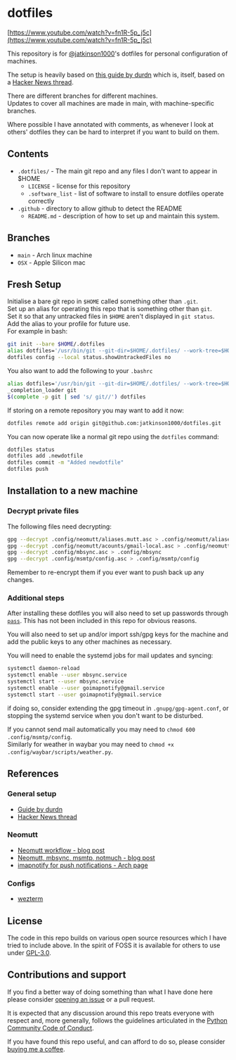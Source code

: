 # dotfiles

[https://www.youtube.com/watch?v=fn1R-5p_j5c](https://www.youtube.com/watch?v=fn1R-5p_j5c)

This repository is for [@jatkinson1000](https://github.com/jatkinson1000)'s dotfiles
for personal configuration of machines.

The setup is heavily based on [this guide by durdn](https://www.atlassian.com/git/tutorials/dotfiles)
which is, itself, based on a [Hacker News thread](https://news.ycombinator.com/item?id=11071754).

There are different branches for different machines.  
Updates to cover all machines are made in main, with machine-specific branches.

Where possible I have annotated with comments, as whenever I look at others' dotfiles
they can be hard to interpret if you want to build on them.

## Contents

* `.dotfiles/` - The main git repo and any files I don't want to appear in $HOME
  * `LICENSE` - license for this repository
  * `.software_list` - list of software to install to ensure dotfiles operate correctly
* `.github` - directory to allow github to detect the README
  * `README.md` - description of how to set up and maintain this system.

## Branches

* `main` - Arch linux machine
* `OSX` - Apple Silicon mac

## Fresh Setup

Initialise a bare git repo in `$HOME` called something other than `.git`.  
Set up an alias for operating this repo that is something other than `git`.  
Set it so that any untracked files in `$HOME` aren't displayed in `git status`.  
Add the alias to your profile for future use.  
For example in bash:
```bash
git init --bare $HOME/.dotfiles
alias dotfiles='/usr/bin/git --git-dir=$HOME/.dotfiles/ --work-tree=$HOME'
dotfiles config --local status.showUntrackedFiles no
```

You also want to add the following to your `.bashrc`
```bash
alias dotfiles='/usr/bin/git --git-dir=$HOME/.dotfiles/ --work-tree=$HOME'
_completion_loader git
$(complete -p git | sed 's/ git//') dotfiles
```

If storing on a remote repository you may want to add it now:
```bash
dotfiles remote add origin git@github.com:jatkinson1000/dotfiles.git
```

You can now operate like a normal git repo using the `dotfiles` command:
```bash
dotfiles status
dotfiles add .newdotfile
dotfiles commit -m "Added newdotfile"
dotfiles push
```

## Installation to a new machine

### Decrypt private files

The following files need decrypting:
```bash
gpg --decrypt .config/neomutt/aliases.mutt.asc > .config/neomutt/aliases.mutt
gpg --decrypt .config/neomutt/acounts/gmail-local.asc > .config/neomutt/accounts/gmail-local
gpg --decrypt .config/mbsync.asc > .config/mbsync
gpg --decrypt .config/msmtp/config.asc > .config/msmtp/config
```
Remember to re-encrypt them if you ever want to push back up any changes.

### Additional steps

After installing these dotfiles you will also need to set up passwords through
[`pass`](https://www.passwordstore.org/). This has not been included in this repo for
obvious reasons.

You will also need to set up and/or import ssh/gpg keys for the machine and add the
public keys to any other machines as necessary.

You will need to enable the systemd jobs for mail updates and syncing:
```bash
systemctl daemon-reload
systemctl enable --user mbsync.service
systemctl start --user mbsync.service
systemctl enable --user goimapnotify@gmail.service
systemctl start --user goimapnotify@gmail.service
```
if doing so, consider extending the gpg timeout in `.gnupg/gpg-agent.conf`,
or stopping the systemd service when you don't want to be disturbed.

If you cannot send mail automatically you may need to `chmod 600 .config/msmtp/config`.  
Similarly for weather in waybar you may need to `chmod +x .config/waybar/scripts/weather.py`.

## References

### General setup

* [Guide by durdn](https://www.atlassian.com/git/tutorials/dotfiles)
* [Hacker News thread](https://news.ycombinator.com/item?id=11071754)

### Neomutt

* [Neomutt workflow - blog post](https://gideonwolfe.com/posts/workflow/neomutt/intro/)
* [Neomutt, mbsync, msmtp, notmuch - blog post](https://blog.flaport.net/configuring-neomutt-for-email.html)
* [imapnotify for push notifications - Arch page](https://wiki.archlinux.org/title/Isync)

### Configs

* [wezterm](https://wezfurlong.org/wezterm/config/files.html)

## License

The code in this repo builds on various open source resources which I have tried to
include above.
In the spirit of FOSS it is available for others to use under [GPL-3.0](/.dotfiles/LICENSE).

## Contributions and support

If you find a better way of doing something than what I have done here please consider
[opening an issue](https://github.com/jatkinson1000/dotfiles/issues) or a pull request.

It is expected that any discussion around this repo treats everyone with respect and,
more generally, follows the guidelines articulated in the
[Python Community Code of Conduct](https://www.python.org/psf/codeofconduct/).

If you have found this repo useful, and can afford to do so, please consider
[buying me a coffee](https://www.buymeacoffee.com/jackatkinsr).
